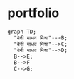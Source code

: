 # portfolio

```mermaid
graph TD;
  "बेनी माधव मिश्रा"-->B;
  "बेनी माधव मिश्रा"-->C;
  "बेनी माधव मिश्रा"-->D;
  B-->E;
  B-->F
  C-->G;
```

